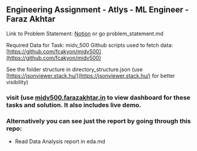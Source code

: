 ## Engineering Assignment - Atlys - ML Engineer - Faraz Akhtar

Link to Problem Statement: [Notion](https://goatlys.notion.site/Task-ML-Engineer-5e03857acfd342ffac7db4aa6b71deac?pvs=4)  or go problem_statement.md

Required Data for Task: midv_500
Github scripts used to fetch data: [https://github.com/fcakyon/midv500](https://github.com/fcakyon/midv500)

See the folder structure in directory_structure.json (use [https://jsonviewer.stack.hu/](https://jsonviewer.stack.hu/) for better visibility)

### visit (use [midv500.farazakhtar.in](https://midv500.farazakhtar.in) to view dashboard for these tasks and solution. It also includes live demo.

### Alternatively you can see just the report by going through this repo:

- Read Data Analysis report in eda.md
